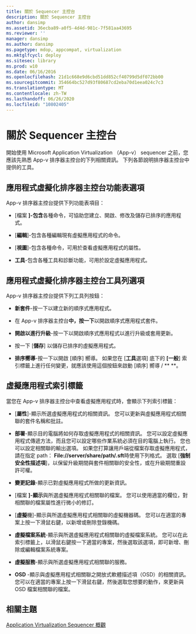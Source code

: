 ```yaml
---
title: 關於 Sequencer 主控台
description: 關於 Sequencer 主控台
author: dansimp
ms.assetid: 36ecba89-a0f5-4d4d-981c-7f581aa43695
ms.reviewer: ''
manager: dansimp
ms.author: dansimp
ms.pagetype: mdop, appcompat, virtualization
ms.mktglfcycl: deploy
ms.sitesec: library
ms.prod: w10
ms.date: 06/16/2016
ms.openlocfilehash: 21d1c668e9d6cbd51dd852cf40799d5df072bb00
ms.sourcegitcommit: 354664bc527d93f80687cd2eba70d1eea024c7c3
ms.translationtype: MT
ms.contentlocale: zh-TW
ms.lasthandoff: 06/26/2020
ms.locfileid: "10802405"
---
```

# 關於 Sequencer 主控台


開始使用 Microsoft Application Virtualization （App-v） sequencer 之前，您應該先熟悉 App-v 排序器主控台的下列相關資訊。 下列各節說明排序器主控台中提供的工具。

## 應用程式虛擬化排序器主控台功能表選項


App-v 排序器主控台提供下列功能表項目：

-   [檔案 **]-包含**各種命令，可協助您建立、開啟、修改及儲存已排序的應用程式。

-   [**編輯**]-包含各種編輯現有虛擬應用程式的命令。

-   [**視圖**]-包含各種命令，可用於查看虛擬應用程式的屬性。

-   **工具**-包含各種工具和診斷功能，可用於設定虛擬應用程式。

## <a href="" id="application-virtualization-sequencer-console-toolbar-options-"></a>應用程式虛擬化排序器主控台工具列選項


App-v 排序器主控台提供下列工具列按鈕：

-   **新套件**-按一下以建立新的順序式應用程式。

-   在 App-v 排序器主控台**中，按一下**以開啟順序式應用程式套件。

-   **開啟以進行升級**-按一下以開啟順序式應用程式以進行升級或套用更新。

-   按一下 [**儲存**] 以儲存已排序的虛擬應用程式。

-   **排序嚮導**-按一下以開啟 [順序] 嚮導。 如果您在 [**工具**選項] 底下的 **[一般**] 索引標籤上進行任何變更，就應該使用這個按鈕來啟動 [順序] 嚮導  /  ** **。

## 虛擬應用程式索引標籤


當您在 App-v 排序器主控台中查看虛擬應用程式時，會顯示下列索引標籤：

-   [**屬性**]-顯示所選虛擬應用程式的相關資訊。 您可以更新與虛擬應用程式相關聯的套件名稱和批註。

-   **部署**-顯示目的電腦將如何存取虛擬應用程式的相關資訊。 您可以設定虛擬應用程式傳遞方法，而且您可以設定哪些作業系統必須在目的電腦上執行。 您也可以設定相關聯的輸出選項。 如果您打算讓用戶端從檔案存取虛擬應用程式，請在指定 path： **File://server/share/path/.sft**時使用下列格式。 選取 [**強制安全性描述項**]，以保留升級期間與套件相關聯的安全性，或在升級期間重設許可權。

-   **變更記錄**-顯示已對虛擬應用程式所做的更新資訊。

-   [檔案 **]-顯示**與所選虛擬應用程式相關聯的檔案。 您可以使用適當的欄位，對相關聯的檔案屬性進行微小的修訂。

-   [**虛擬**機]-顯示與所選虛擬應用程式相關聯的虛擬機器碼。 您可以在適當的專案上按一下滑鼠右鍵，以新增或刪除登錄機碼。

-   **虛擬檔案系統**-顯示與所選虛擬應用程式相關聯的虛擬檔案系統。 您可以在此索引標籤上，以滑鼠右鍵按一下適當的專案，然後選取該選項，即可新增、刪除或編輯檔案系統專案。

-   **虛擬服務**-顯示與所選虛擬應用程式相關聯的服務。

-   **OSD** -顯示與虛擬應用程式相關聯之開放式軟體描述項（OSD）的相關資訊。 您可以在適當的專案上按一下滑鼠右鍵，然後選取您想要的動作，來更新與 OSD 檔案相關聯的檔案。

## 相關主題


[Application Virtualization Sequencer 概觀](application-virtualization-sequencer-overview.md)

 

 





